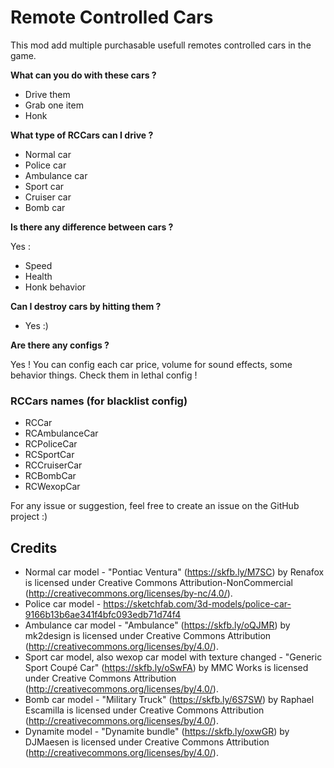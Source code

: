 # Remote Controlled Cars

This mod add multiple purchasable usefull remotes controlled cars in the game.

**What can you do with these cars ?**

- Drive them
- Grab one item
- Honk

**What type of RCCars can I drive ?**

- Normal car
- Police car
- Ambulance car
- Sport car
- Cruiser car
- Bomb car

**Is there any difference between cars ?**

Yes :

- Speed
- Health
- Honk behavior

**Can I destroy cars by hitting them ?**

- Yes :)

**Are there any configs ?**

Yes ! You can config each car price, volume for sound effects, some behavior things. Check them in lethal config !

### RCCars names (for blacklist config)

- RCCar
- RCAmbulanceCar
- RCPoliceCar
- RCSportCar
- RCCruiserCar
- RCBombCar
- RCWexopCar

For any issue or suggestion, feel free to create an issue on the GitHub project :)

## Credits

- Normal car model - "Pontiac Ventura" (https://skfb.ly/M7SC) by Renafox is licensed under Creative Commons Attribution-NonCommercial (http://creativecommons.org/licenses/by-nc/4.0/).
- Police car model - https://sketchfab.com/3d-models/police-car-9166b13b6ae341f4bfc093edb71d74f4
- Ambulance car model - "Ambulance" (https://skfb.ly/oQJMR) by mk2design is licensed under Creative Commons Attribution (http://creativecommons.org/licenses/by/4.0/).
- Sport car model, also wexop car model with texture changed - "Generic Sport Coupé Car" (https://skfb.ly/oSwFA) by MMC Works is licensed under Creative Commons Attribution (http://creativecommons.org/licenses/by/4.0/).
- Bomb car model - "Military Truck" (https://skfb.ly/6S7SW) by Raphael Escamilla is licensed under Creative Commons Attribution (http://creativecommons.org/licenses/by/4.0/).
- Dynamite model - "Dynamite bundle" (https://skfb.ly/oxwGR) by DJMaesen is licensed under Creative Commons Attribution (http://creativecommons.org/licenses/by/4.0/).